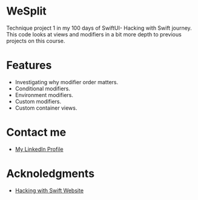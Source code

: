 # WeSplit 
Technique project 1 in my 100 days of SwiftUI- Hacking with Swift journey. This code looks at views and modifiers in a bit more depth to previous projects on this course.
# Features
- Investigating why modifier order matters.
- Conditional modifiers.
- Environment modifiers.
- Custom modifiers.
- Custom container views.
# Contact me
- [My LinkedIn Profile](https://www.linkedin.com/in/grace-couch-b67786334/) 
# Acknoledgments
- [Hacking with Swift Website](https://www.hackingwithswift.com)
